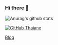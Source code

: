 ### Hi there 👋

<!--
**tzssangglass/tzssangglass** is a ✨ _special_ ✨ repository because its `README.md` (this file) appears on your GitHub profile.


Here are some ideas to get you started:

- 🔭 I’m currently working on ...
- 🌱 I’m currently learning ...
- 👯 I’m looking to collaborate on ...
- 🤔 I’m looking for help with ...
- 💬 Ask me about ...
- 📫 How to reach me: ...
- 😄 Pronouns: ...
- ⚡ Fun fact: ...
-->

![Anurag's github stats](https://github-readme-stats.vercel.app/api?username=tzssangglass&show_icons=true&theme=gotham)

[![GitHub Thaiane](https://img.shields.io/github/followers/tzssangglass?label=follow&style=social)](https://github.com/tzssangglass)

[Blog](https://juejin.cn/user/1257497033967165/posts)
